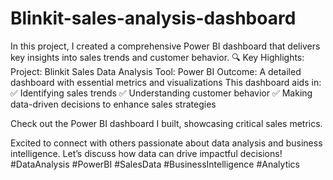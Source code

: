 # Blinkit-sales-analysis-dashboard
In this project, I created a comprehensive Power BI dashboard that delivers key insights into sales trends and customer behavior.  🔍 Key Highlights:  Project: Blinkit Sales Data Analysis Tool: Power BI Outcome: A detailed dashboard with essential metrics and visualizations
This dashboard aids in: ✅ Identifying sales trends ✅ Understanding customer behavior ✅ Making data-driven decisions to enhance sales strategies

Check out the Power BI dashboard I built, showcasing critical sales metrics.

Excited to connect with others passionate about data analysis and business intelligence. Let’s discuss how data can drive impactful decisions!
#DataAnalysis #PowerBI #SalesData #BusinessIntelligence #Analytics
